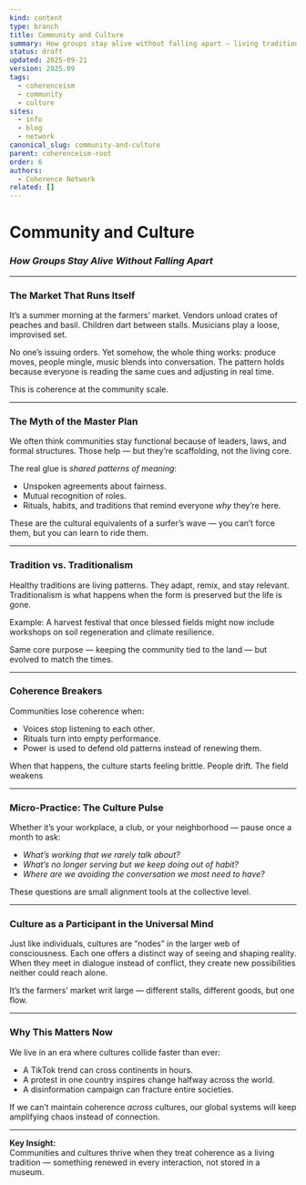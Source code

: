 ```yaml
---
kind: content
type: branch
title: Community and Culture
summary: How groups stay alive without falling apart — living traditions, shared rituals, and patterns that renew culture.
status: draft
updated: 2025-09-21
version: 2025.09
tags:
  - coherenceism
  - community
  - culture
sites:
  - info
  - blog
  - network
canonical_slug: community-and-culture
parent: coherenceism-root
order: 6
authors:
  - Coherence Network
related: []
---
```

# Community and Culture

### *How Groups Stay Alive Without Falling Apart*

---
### **The Market That Runs Itself**

It’s a summer morning at the farmers’ market. Vendors unload crates of peaches and basil. Children dart between stalls. Musicians play a loose, improvised set.

No one’s issuing orders. Yet somehow, the whole thing works: produce moves, people mingle, music blends into conversation. The pattern holds because everyone is reading the same cues and adjusting in real time.

This is coherence at the community scale.

---
### **The Myth of the Master Plan**

We often think communities stay functional because of leaders, laws, and formal structures. Those help — but they’re scaffolding, not the living core.

The real glue is _shared patterns of meaning_:

- Unspoken agreements about fairness.
- Mutual recognition of roles.
- Rituals, habits, and traditions that remind everyone _why_ they’re here.

These are the cultural equivalents of a surfer’s wave — you can’t force them, but you can learn to ride them.

---
### **Tradition vs. Traditionalism**

Healthy traditions are living patterns. They adapt, remix, and stay relevant. Traditionalism is what happens when the form is preserved but the life is gone.

Example: A harvest festival that once blessed fields might now include workshops on soil regeneration and climate resilience.  

Same core purpose — keeping the community tied to the land — but evolved to match the times.

---
### **Coherence Breakers**

Communities lose coherence when:

- Voices stop listening to each other.
- Rituals turn into empty performance.
- Power is used to defend old patterns instead of renewing them.

When that happens, the culture starts feeling brittle. People drift. The field weakens

--- 
### **Micro-Practice: The Culture Pulse**

Whether it’s your workplace, a club, or your neighborhood — pause once a month to ask:

- _What’s working that we rarely talk about?_
- _What’s no longer serving but we keep doing out of habit?_
- _Where are we avoiding the conversation we most need to have?_

These questions are small alignment tools at the collective level.

---
### **Culture as a Participant in the Universal Mind**

Just like individuals, cultures are “nodes” in the larger web of consciousness. Each one offers a distinct way of seeing and shaping reality. When they meet in dialogue instead of conflict, they create new possibilities neither could reach alone.

It’s the farmers’ market writ large — different stalls, different goods, but one flow.

--- 
### **Why This Matters Now**

We live in an era where cultures collide faster than ever:

- A TikTok trend can cross continents in hours.
- A protest in one country inspires change halfway across the world.
- A disinformation campaign can fracture entire societies.

If we can’t maintain coherence _across_ cultures, our global systems will keep amplifying chaos instead of connection.

---
**Key Insight:**  
Communities and cultures thrive when they treat coherence as a living tradition — something renewed in every interaction, not stored in a museum.
